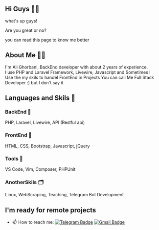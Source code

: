 ## Hi Guys 👋😎
what's up guys!

Are you great or no?


you can read this page to know me better

## About Me 👨‍💻
I'm Ali Ghorbani, BackEnd developer with about 2 years of experience.
<br>
I use PHP and Laravel Framework, Livewire, Javascript and Sometimes I Use the my skils to handel FrontEnd in Projects You can call Me Full Stack Developer :)
but I don't say it
<br>

## Languages and Skils 🤹‍

### BackEnd 🔧
PHP, Laravel, Livewire, API (Restful api)


### FrontEnd 🎨
<div class="toggle-hide"> HTML, CSS, Bootstrap, Javascript, jQuery </div>
  

### Tools 🧪
VS Code, Vim, Composer, PHPUnit


### AnotherSkils 🗂
Linux, WebScraping, Teaching, Telegram Bot Development





    
## I'm ready for remote projects    
- 📫 How to reach me: 
[![Telegram Badge](https://img.shields.io/badge/-Telegram-blue?style=flat&logo=telegram&logoColor=white&link=https://t.me/alighorbani1381)](https://t.me/alighorbani1381)
[![Gmail Badge](https://img.shields.io/badge/-Gmail-red?style=flat&logo=gmail&logoColor=white&link=alighorbani20002@gmail.com)](mailto:alighorbani20002@gmail.com)

